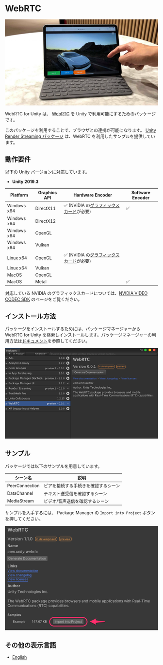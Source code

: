 # WebRTC

![WebRTC header](../images/webrtc_header.png)

WebRTC for Unity は、 [WebRTC](https://webrtc.org) を Unity で利用可能にするためのパッケージです。

このパッケージを利用することで、ブラウザとの連携が可能になります。
[Unity Render Streaming パッケージ](https://docs.unity3d.com/Packages/com.unity.renderstreaming@1.1/manual/jp/index.html) は、WebRTC を利用したサンプルを提供しています。

## 動作要件

以下の Unity バージョンに対応しています。

- **Unity 2019.3**

| Platform    | Graphics API | Hardware Encoder                                                                                                            | Software Encoder   |
| ----------- | ------------ | --------------------------------------------------------------------------------------------------------------------------- | ------------------ |
| Windows x64 | DirectX11    | :white_check_mark: (NVIDIA の[グラフィックスカード](https://developer.nvidia.com/video-encode-decode-gpu-support-matrix)が必要) | :white_check_mark: | 
| Windows x64 | DirectX12    |                                                                                                                             |                    | 
| Windows x64 | OpenGL       |                                                                                                                             |                    |
| Windows x64 | Vulkan       |                                                                                                                             |                    | 
| Linux x64   | OpenGL       | :white_check_mark: (NVIDIA の[グラフィックスカード](https://developer.nvidia.com/video-encode-decode-gpu-support-matrix)が必要) |                    |
| Linux x64   | Vulkan       |                                                                                                                             |                    |
| MacOS       | OpenGL       |                                                                                                                             |                    |
| MacOS       | Metal        |                                                                                                                             | :white_check_mark: |

対応している NVIDIA のグラフィックスカードについては、[NVIDIA VIDEO CODEC SDK](https://developer.nvidia.com/video-encode-decode-gpu-support-matrix#Encoder) のページをご覧ください。

## インストール方法
パッケージをインストールするためには、パッケージマネージャーから WebRTC for Unity を検索しインストールします。パッケージマネージャーの利用方法は[ドキュメント](https://docs.unity3d.com/Manual/upm-ui.html)を参照してください。

![WebRTC Package Manager](../images/webrtc_package_manager.png)

## サンプル

パッケージでは以下のサンプルを用意しています。

| シーン名        | 説明                                  |
| -------------- | ------------------------------------ |
| PeerConnection | ピアを接続する手続きを確認するシーン      |
| DataChannel    | テキスト送受信を確認するシーン           |
| MediaStream    | ビデオ/音声送信を確認するシーン          |

サンプルを入手するには、 Package Manager の `Import into Project` ボタンを押してください。

![Download package sample](../images/download_package_sample.png)


## その他の表示言語

- [English](../index.md)
